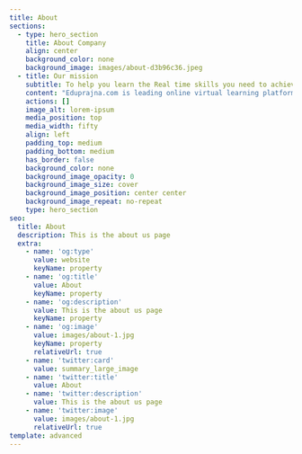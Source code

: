 ```yaml
---
title: About
sections:
  - type: hero_section
    title: About Company
    align: center
    background_color: none
    background_image: images/about-d3b96c36.jpeg
  - title: Our mission
    subtitle: To help you learn the Real time skills you need to achieve your goals
    content: "Eduprajna.com is leading online virtual learning platform that helps anyone learn technical skills,\r\nprofessional skills,management skills,soft skills,and many more creactive skills.\r\nwe are professional Partner with corporate training,\r\nacademic training and project development with world class Renowned and Reputed Trainer all over the globe\n\n**EXPERIENCE**\n\n\r\nwith a collective experience of over 9 years in education domain and training in Bangalore,\r\nwe assure students the easiest learning way for the toughest of the courses.\r\nWe have learned from our experience that to get a guaranteed job,\r\nthe quality of the student has to be very good.  To improve the quality of the students,\r\na trainer haS to be the main person involved who can understand that of each student varies and\r\nhe manages the same by varying his style of training to match different audience style\n"
    actions: []
    image_alt: lorem-ipsum
    media_position: top
    media_width: fifty
    align: left
    padding_top: medium
    padding_bottom: medium
    has_border: false
    background_color: none
    background_image_opacity: 0
    background_image_size: cover
    background_image_position: center center
    background_image_repeat: no-repeat
    type: hero_section
seo:
  title: About
  description: This is the about us page
  extra:
    - name: 'og:type'
      value: website
      keyName: property
    - name: 'og:title'
      value: About
      keyName: property
    - name: 'og:description'
      value: This is the about us page
      keyName: property
    - name: 'og:image'
      value: images/about-1.jpg
      keyName: property
      relativeUrl: true
    - name: 'twitter:card'
      value: summary_large_image
    - name: 'twitter:title'
      value: About
    - name: 'twitter:description'
      value: This is the about us page
    - name: 'twitter:image'
      value: images/about-1.jpg
      relativeUrl: true
template: advanced
---
```

